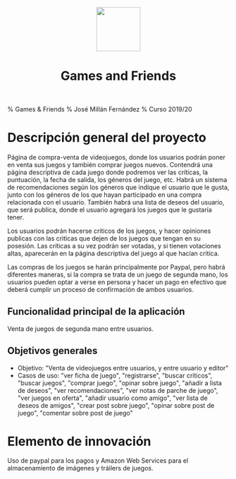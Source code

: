 <p align="center">
    <a href="http://gamesandfriends.herokuapp.com/index.php?r=productos%2Findex" target="_blank">
        <img src="https://cdn.iconscout.com/icon/free/png-512/heroku-5-569467.png" height="100px">
    </a>
    <h1 align="center">Games and Friends</h1>
    <br>
</p>

% Games & Friends
% José Millán Fernández
% Curso 2019/20

# Descripción general del proyecto

Página de compra-venta de videojuegos, donde los usuarios podrán poner en venta sus juegos y también comprar juegos nuevos. Contendrá una página descriptiva de cada juego donde podremos ver las críticas, la puntuación, la fecha de salida, los géneros del juego, etc. Habrá un sistema de recomendaciones según los géneros que indique el usuario que le gusta, junto con los géneros de los que hayan participado en una compra relacionada con el usuario. También habrá una lista de deseos del usuario, que será publica, donde el usuario agregará los juegos que le gustaría tener.

Los usuarios podrán hacerse críticos de los juegos, y hacer opiniones publicas con las criticas que dejen de los juegos que tengan en su posesión. Las críticas a su vez podrán ser votadas, y si tienen votaciones altas, aparecerán en la página descriptiva del juego al que hacían critica.

Las compras de los juegos se harán principalmente por Paypal, pero habrá diferentes maneras, si la compra se trata de un juego de segunda mano, los usuarios pueden optar a verse en persona y hacer un pago en efectivo que deberá cumplir un proceso de confirmación de ambos usuarios.

## Funcionalidad principal de la aplicación

Venta de juegos de segunda mano entre usuarios.

## Objetivos generales

* Objetivo: "Venta de videojuegos entre usuarios, y entre usuario y editor"
* Casos de uso: "ver ficha de juego", "registrarse", "buscar críticos", "buscar juegos", "comprar juego", "opinar sobre juego", "añadir a lista de deseos", "ver recomendaciones", "ver notas de parche de juego", "ver juegos en oferta", "añadir usuario como amigo", "ver lista de deseos de amigos", "crear post sobre juego", "opinar sobre post de juego", "comentar sobre post de juego"

# Elemento de innovación

Uso de paypal para los pagos y Amazon Web Services para el almacenamiento de imágenes y tráilers de juegos.
